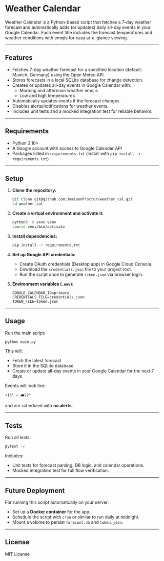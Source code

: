 # Weather Calendar

Weather Calendar is a Python-based script that fetches a 7-day weather forecast and automatically adds (or updates) daily all-day events in your Google Calendar. Each event title includes the forecast temperatures and weather conditions with emojis for easy at-a-glance viewing.

---

## Features

- Fetches 7-day weather forecast for a specified location (default: Munich, Germany) using the Open Meteo API.
- Stores forecasts in a local SQLite database for change detection.
- Creates or updates all-day events in Google Calendar with:
  - Morning and afternoon weather emojis
  - Low and high temperatures
- Automatically updates events if the forecast changes.
- Disables alerts/notifications for weather events.
- Includes unit tests and a mocked integration test for reliable behavior.

---

## Requirements

- Python 3.10+
- A Google account with access to Google Calendar API
- Packages listed in `requirements.txt` (install with `pip install -r requirements.txt`)

---

## Setup

1. **Clone the repository:**
   ```bash
   git clone git@github.com:JamisonProctor/weather_cal.git
   cd weather_cal
   ```

2. **Create a virtual environment and activate it:**
   ```bash
   python3 -m venv venv
   source venv/bin/activate
   ```

3. **Install dependencies:**
   ```bash
   pip install -r requirements.txt
   ```

4. **Set up Google API credentials:**
   - Create OAuth credentials (Desktop app) in Google Cloud Console.
   - Download the `credentials.json` file to your project root.
   - Run the script once to generate `token.json` via browser login.

5. **Environment variables (`.env`):**
   ```
   GOOGLE_CALENDAR_ID=primary
   CREDENTIALS_FILE=credentials.json
   TOKEN_FILE=token.json
   ```

---

## Usage

Run the main script:
```bash
python main.py
```

This will:
- Fetch the latest forecast
- Store it in the SQLite database
- Create or update all-day events in your Google Calendar for the next 7 days

Events will look like:
```
☀️15° ➡️ 🌧️22°
```
and are scheduled with **no alerts**.

---

## Tests

Run all tests:
```bash
pytest -v
```

Includes:
- Unit tests for forecast parsing, DB logic, and calendar operations.
- Mocked integration test for full flow verification.

---

## Future Deployment

For running this script automatically on your server:
- Set up a **Docker container** for the app.
- Schedule the script with `cron` or similar to run daily at midnight.
- Mount a volume to persist `forecast.db` and `token.json`.

---

## License

MIT License